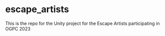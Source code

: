 # escape_artists
This is the repo for the Unity project for the Escape Artists participating in OGPC 2023